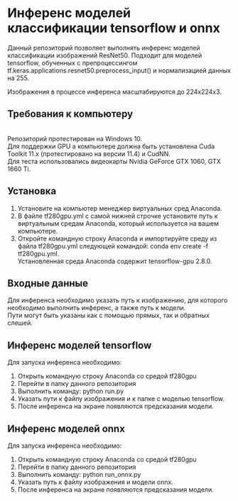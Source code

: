 # Инференс моделей классификации tensorflow и onnx
Данный репозиторий позволяет выполнять инференс моделей классификации изображений ResNet50.
Подходит для моделей tensorflow, обученных с препроцессингом tf.keras.applications.resnet50.preprocess_input() и нормализацией данных на 255.

Изображения в процессе инференса масштабируются до 224х224х3.

## Требования к компьютеру
<br>Репозиторий протестирован на Windows 10.
<br>Для поддержки GPU а компьютере должна быть установлена Cuda Toolkit 11.x (протестировано на версии 11.4) и CudNN.
<br>Для теста использовались видеокарты Nvidia GeForce GTX 1060, GTX 1660 Ti.

## Установка
1. Установите на компьютер менеджер виртуальных сред Anaconda.
2. В файле tf280gpu.yml с самой нижней строчке установите путь к виртуальным средам Anaconda, который используется на вашем компьютере.
3. Откройте командную строку Anaconda и импортируйте среду из файла tf280gpu.yml следующей командой: conda env create -f tf280gpu.yml.
<br>Установленная среда Anaconda содержит tensorflow-gpu 2.8.0.

## Входные данные
Для инференса необходимо указать путь к изображению, для которого необходимо выполнить инференс, а также путь к модели.
<br>Пути могут быть указаны как с помощью прямых, так и обратных слешей.

## Инференс моделей tensorflow
Для запуска инференса необходимо:
1. Открыть командную строку Anaconda со средой tf280gpu
2. Перейти в папку данного репозитория
3. Выполнить команду: python run.py
4. Указать пути к файлу изображения и к папке с моделью tensorflow.
5. После инференса на экране появляются предсказания модели.

## Инференс моделей onnx
Для запуска инференса необходимо:
1. Открыть командную строку Anaconda со средой tf280gpu
2. Перейти в папку данного репозитория
3. Выполнить команду: python run_onnx.py
4. Указать путь к файлу изображения и модели onnx.
5. После инференса на экране появляются предсказания модели.